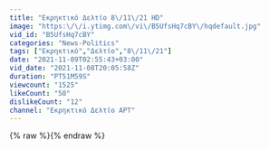 ```yaml
---
title: "Εκρηκτικό Δελτίο 8\/11\/21 HD"
image: "https:\/\/i.ytimg.com\/vi\/B5UfsHq7cBY\/hqdefault.jpg"
vid_id: "B5UfsHq7cBY"
categories: "News-Politics"
tags: ["Εκρηκτικό","Δελτίο","8\/11\/21"]
date: "2021-11-09T02:55:43+03:00"
vid_date: "2021-11-08T20:05:58Z"
duration: "PT51M59S"
viewcount: "1525"
likeCount: "50"
dislikeCount: "12"
channel: "Εκρηκτικό Δελτίο ΑΡΤ"
---
```

{% raw %}{% endraw %}
